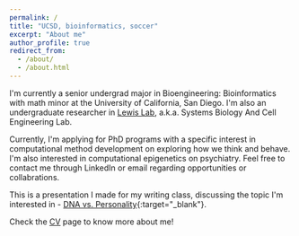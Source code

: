 ```yaml
---
permalink: /
title: "UCSD, bioinformatics, soccer"
excerpt: "About me"
author_profile: true
redirect_from: 
  - /about/
  - /about.html
---
```


I'm currently a senior undergrad major in Bioengineering: Bioinformatics with math minor at the University of California, San Diego. I'm also an undergraduate researcher in [Lewis Lab](http://lewislab.ucsd.edu), a.k.a. Systems Biology And Cell Engineering Lab.

Currently, I'm applying for PhD programs with a specific interest in computational method development on exploring how we think and behave. I'm also interested in computational epigenetics on psychiatry. Feel free to contact me through LinkedIn or email regarding opportunities or collabrations. 

This is a presentation I made for my writing class, discussing the topic I'm interested in - [DNA vs. Personality](https://youtu.be/YiMVRbvRtkM){:target="_blank"}. 

Check the [CV](https://yuz682.github.io/cv/) page to know more about me!
